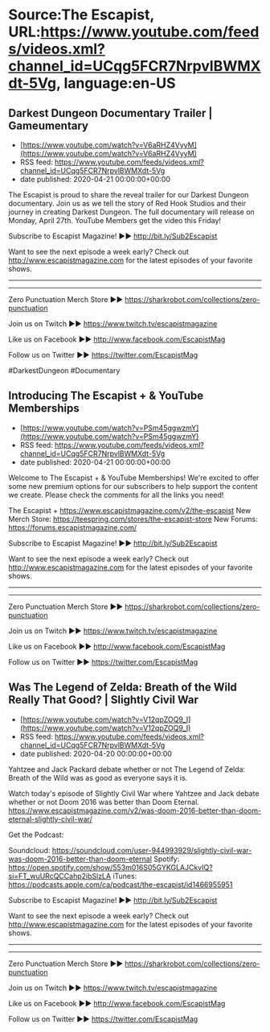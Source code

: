 # Source:The Escapist, URL:https://www.youtube.com/feeds/videos.xml?channel_id=UCqg5FCR7NrpvlBWMXdt-5Vg, language:en-US

## Darkest Dungeon Documentary Trailer | Gameumentary
 - [https://www.youtube.com/watch?v=V6aRHZ4VyyM](https://www.youtube.com/watch?v=V6aRHZ4VyyM)
 - RSS feed: https://www.youtube.com/feeds/videos.xml?channel_id=UCqg5FCR7NrpvlBWMXdt-5Vg
 - date published: 2020-04-21 00:00:00+00:00

The Escapist is proud to share the reveal trailer for our Darkest Dungeon documentary. Join us as we tell the story of Red Hook Studios and their journey in creating Darkest Dungeon. The full documentary will release on Monday, April 27th. YouTube Members get the video this Friday! 

Subscribe to Escapist Magazine! ►► http://bit.ly/Sub2Escapist

Want to see the next episode a week early? Check out http://www.escapistmagazine.com for the latest episodes of your favorite shows.

---



---


Zero Punctuation Merch Store ►► https://sharkrobot.com/collections/zero-punctuation 

Join us on Twitch ►► https://www.twitch.tv/escapistmagazine 

Like us on Facebook ►► http://www.facebook.com/EscapistMag

Follow us on Twitter ►► https://twitter.com/EscapistMag

#DarkestDungeon #Documentary

## Introducing The Escapist + & YouTube Memberships
 - [https://www.youtube.com/watch?v=PSm45ggwzmY](https://www.youtube.com/watch?v=PSm45ggwzmY)
 - RSS feed: https://www.youtube.com/feeds/videos.xml?channel_id=UCqg5FCR7NrpvlBWMXdt-5Vg
 - date published: 2020-04-21 00:00:00+00:00

Welcome to The Escapist + & YouTube Memberships! We're excited to offer some new premium options for our subscribers to help support the content we create. Please check the comments for all the links you need!

The Escapist + https://www.escapistmagazine.com/v2/the-escapist
New Merch Store: https://teespring.com/stores/the-escapist-store
New Forums: https://forums.escapistmagazine.com/

Subscribe to Escapist Magazine! ►► http://bit.ly/Sub2Escapist

Want to see the next episode a week early? Check out http://www.escapistmagazine.com for the latest episodes of your favorite shows.

---



---


Zero Punctuation Merch Store ►► https://sharkrobot.com/collections/zero-punctuation 

Join us on Twitch ►► https://www.twitch.tv/escapistmagazine 

Like us on Facebook ►► http://www.facebook.com/EscapistMag

Follow us on Twitter ►► https://twitter.com/EscapistMag

## Was The Legend of Zelda: Breath of the Wild Really That Good? | Slightly Civil War
 - [https://www.youtube.com/watch?v=V12qpZOQ9_I](https://www.youtube.com/watch?v=V12qpZOQ9_I)
 - RSS feed: https://www.youtube.com/feeds/videos.xml?channel_id=UCqg5FCR7NrpvlBWMXdt-5Vg
 - date published: 2020-04-20 00:00:00+00:00

Yahtzee and Jack Packard debate whether or not The Legend of Zelda: Breath of the Wild was as good as everyone says it is.

Watch today's episode of Slightly Civil War where Yahtzee and Jack debate whether or not Doom 2016 was better than Doom Eternal. https://www.escapistmagazine.com/v2/was-doom-2016-better-than-doom-eternal-slightly-civil-war/

Get the Podcast:

Soundcloud: https://soundcloud.com/user-944993929/slightly-civil-war-was-doom-2016-better-than-doom-eternal
Spotify: https://open.spotify.com/show/553m016S05GYKGLAJCkvIQ?si=FT_wuURcQCCahp2ibSlzLA
iTunes: https://podcasts.apple.com/ca/podcast/the-escapist/id1466955951

Subscribe to Escapist Magazine! ►► http://bit.ly/Sub2Escapist

Want to see the next episode a week early? Check out http://www.escapistmagazine.com for the latest episodes of your favorite shows.

---



---


Zero Punctuation Merch Store ►► https://sharkrobot.com/collections/zero-punctuation 

Join us on Twitch ►► https://www.twitch.tv/escapistmagazine 

Like us on Facebook ►► http://www.facebook.com/EscapistMag

Follow us on Twitter ►► https://twitter.com/EscapistMag

